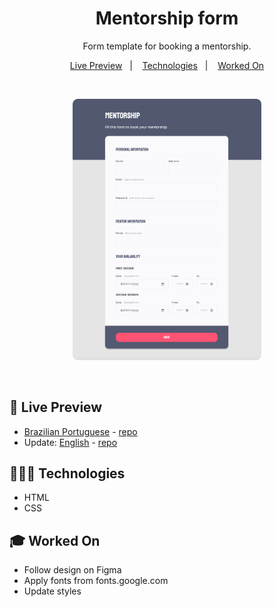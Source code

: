 <h1 align="center"> Mentorship form </h1>

<p align="center">
Form template for booking a mentorship. <br/>
</p>

<p align="center">
  <a href="#-live-preview">Live Preview</a>&nbsp;&nbsp;&nbsp;|&nbsp;&nbsp;&nbsp;
  <a href="#-technologies">Technologies</a>&nbsp;&nbsp;&nbsp;|&nbsp;&nbsp;&nbsp;
  <a href="#-worked-on">Worked On</a>
</p>

<br/>

<p align="center">
  <img alt="Mentorship form." src="./.github/mentorship-form-en.png" width="60%" />
</p>

<br>

## 📝 Live Preview 

- [Brazilian Portuguese](https://diegommagno.com/github/rocketseat/explorer/stage-03/mentorship-form/pt-br) - [repo](https://github.com/diegommagno/rocketseat/tree/main/explorer/stage-03/mentorship-form/pt-br)
- Update: [English](https://diegommagno.com/github/rocketseat/explorer/stage-03/mentorship-form/en/) - [repo](https://github.com/diegommagno/rocketseat/tree/main/explorer/stage-03/mentorship-form/en)


## 🧑🏻‍💻 Technologies

- HTML
- CSS

## 🎓 Worked On

- Follow design on Figma
- Apply fonts from fonts.google.com
- Update styles